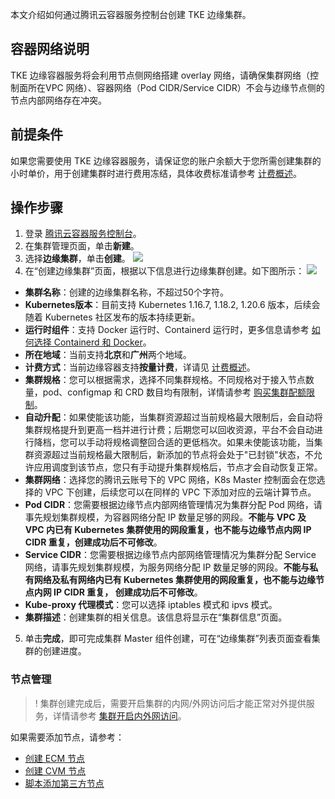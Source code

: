 本文介绍如何通过腾讯云容器服务控制台创建 TKE 边缘集群。

## 容器网络说明
TKE 边缘容器服务将会利用节点侧网络搭建 overlay 网络，请确保集群网络（控制面所在VPC 网络）、容器网络（Pod CIDR/Service CIDR）不会与边缘节点侧的节点内部网络存在冲突。

## 前提条件
如果您需要使用 TKE 边缘容器服务，请保证您的账户余额大于您所需创建集群的小时单价，用于创建集群时进行费用冻结，具体收费标准请参考 [计费概述](https://cloud.tencent.com/document/product/457/78129)。

## 操作步骤
1. 登录 [腾讯云容器服务控制台](https://console.cloud.tencent.com/tke2)。
2. 在集群管理页面，单击**新建**。
3. 选择**边缘集群**，单击**创建**。
![](https://qcloudimg.tencent-cloud.cn/raw/fb9a662110a5dec583604634a07b74ca.jpg)
4. 在“创建边缘集群”页面，根据以下信息进行边缘集群创建。如下图所示：
![](https://qcloudimg.tencent-cloud.cn/raw/52c8262a35adb653d8c15b310c803946.png)
 - **集群名称**：创建的边缘集群名称，不超过50个字符。
 - **Kubernetes版本**：目前支持 Kubernetes 1.16.7, 1.18.2, 1.20.6 版本，后续会随着 Kubernetes 社区发布的版本持续更新。
 - **运行时组件**：支持 Docker 运行时、Containerd 运行时，更多信息请参考 [如何选择 Containerd 和 Docker](https://cloud.tencent.com/document/product/457/35747)。
 - **所在地域**：当前支持**北京**和**广州**两个地域。
 - **计费方式**：当前边缘容器支持**按量计费**，详请见 [计费概述](https://cloud.tencent.com/document/product/457/78129)。
 - **集群规格**：您可以根据需求，选择不同集群规格。不同规格对于接入节点数量，pod、configmap 和 CRD 数目均有限制，详情请参考 [购买集群配额限制](https://cloud.tencent.com/document/product/457/73658)。
 - **自动升配**：如果使能该功能，当集群资源超过当前规格最大限制后，会自动将集群规格提升到更高一档并进行计费；后期您可以回收资源，平台不会自动进行降档，您可以手动将规格调整回合适的更低档次。如果未使能该功能，当集群资源超过当前规格最大限制后，新添加的节点将会处于"已封锁"状态，不允许应用调度到该节点，您只有手动提升集群规格后，节点才会自动恢复正常。
 - **集群网络**：选择您的腾讯云账号下的 VPC 网络，K8s Master 控制面会在您选择的 VPC 下创建，后续您可以在同样的 VPC 下添加对应的云端计算节点。
 - **Pod CIDR**：您需要根据边缘节点内部网络管理情况为集群分配 Pod 网络，请事先规划集群规模，为容器网络分配 IP 数量足够的网段。**不能与 VPC 及 VPC 内已有 Kubernetes 集群使用的网段重复，也不能与边缘节点内网 IP CIDR 重复，创建成功后不可修改**。
 - **Service CIDR**：您需要根据边缘节点内部网络管理情况为集群分配 Service 网络，请事先规划集群规模，为服务网络分配 IP 数量足够的网段。**不能与私有网络及私有网络内已有 Kubernetes 集群使用的网段重复，也不能与边缘节点内网 IP CIDR 重复， 创建成功后不可修改**。
 - **Kube-proxy 代理模式**：您可以选择 iptables 模式和 ipvs 模式。
 - **集群描述**：创建集群的相关信息。该信息将显示在“集群信息”页面。
5. 单击**完成**，即可完成集群 Master 组件创建，可在“边缘集群”列表页面查看集群的创建进度。

### 节点管理
>! 集群创建完成后，需要开启集群的内网/外网访问后才能正常对外提供服务，详情请参考 [集群开启内外网访问](https://cloud.tencent.com/document/product/457/83206)。
>

如果需要添加节点，请参考：
- [创建 ECM 节点](https://cloud.tencent.com/document/product/457/83207)
- [创建 CVM 节点](https://cloud.tencent.com/document/product/457/83208)
- [脚本添加第三方节点](https://cloud.tencent.com/document/product/457/83210)
